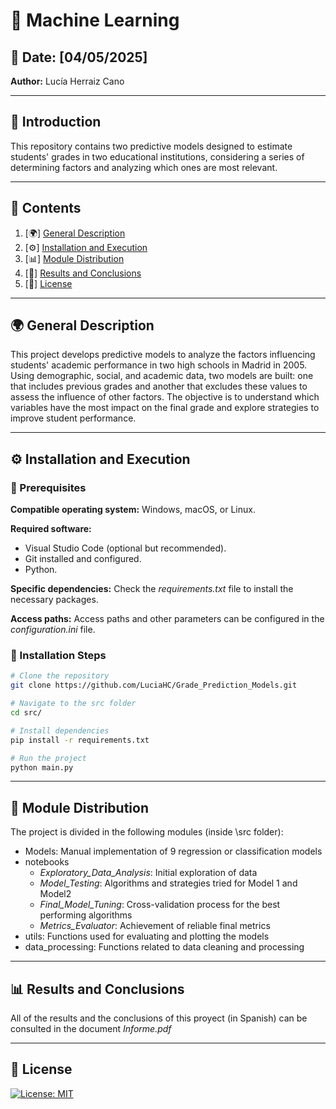 # 📌 Machine Learning  

## 📅 Date: [04/05/2025]  
**Author:** Lucía Herraiz Cano  

---  

## 📖 Introduction  

This repository contains two predictive models designed to estimate students' grades in two educational institutions, considering a series of determining factors and analyzing which ones are most relevant.  

---  

## 📂 Contents  
1. [🌍] [General Description](#general-description)  
2. [⚙️] [Installation and Execution](#installation-and-execution)  
3. [📊] [Module Distribution](#module-distribution)
4. [🚀] [Results and Conclusions](#results-and-conclusions)  
5. [📄] [License](#license)


---  

## 🌍 <span id="general-description">General Description </span>  

This project develops predictive models to analyze the factors influencing students' academic performance in two high schools in Madrid in 2005. Using demographic, social, and academic data, two models are built: one that includes previous grades and another that excludes these values to assess the influence of other factors. The objective is to understand which variables have the most impact on the final grade and explore strategies to improve student performance.  

---  

## ⚙️ <span id="installation-and-execution">Installation and Execution</span>

### 🚀 Prerequisites  

**Compatible operating system:** Windows, macOS, or Linux.  

**Required software:**  
- Visual Studio Code (optional but recommended).  
- Git installed and configured.  
- Python.  

**Specific dependencies:** Check the *requirements.txt* file to install the necessary packages.  

**Access paths:** Access paths and other parameters can be configured in the *configuration.ini* file.  

### 🔧 Installation Steps  

```bash
# Clone the repository
git clone https://github.com/LuciaHC/Grade_Prediction_Models.git  

# Navigate to the src folder 
cd src/  

# Install dependencies
pip install -r requirements.txt  

# Run the project
python main.py  

```
---

## 📖 <span id="module-distribution">Module Distribution</span>

The project is divided in the following modules (inside \src folder):

- Models: Manual implementation of 9 regression or classification models
- notebooks
    - *Exploratory_Data_Analysis*: Initial exploration of data
    - *Model_Testing*: Algorithms and strategies tried for Model 1 and Model2
    - *Final_Model_Tuning*: Cross-validation process for the best performing algorithms
    - *Metrics_Evaluator*: Achievement of reliable final metrics 
- utils: Functions used for evaluating and plotting the models
- data_processing: Functions related to data cleaning and processing

---

## 📊 <span id="results-and-conclusions">Results and Conclusions</span>

All of the results and the conclusions of this proyect (in Spanish) can be consulted in the document *Informe.pdf*

---

## 📄 <span id="license">License</span>

[![License: MIT](https://img.shields.io/badge/License-MIT-yellow.svg)](https://opensource.org/licenses/MIT)

